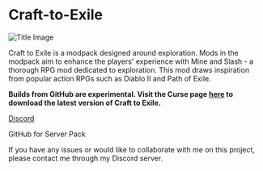 # Craft-to-Exile

![Title Image](https://i.imgur.com/wIinFlk.png)

Craft to Exile is a modpack designed around exploration. Mods in the modpack aim to enhance the players' experience with Mine and Slash - a thorough RPG mod dedicated to exploration. This mod draws inspiration from popular action RPGs such as Diablo II and Path of Exile.

**Builds from GitHub are experimental. Visit the Curse page [here](https://www.curseforge.com/minecraft/modpacks/crafttoexile) to download the latest version of Craft to Exile.**

[Discord](https://discord.gg/cJS6ZHs)

GitHub for Server Pack

If you have any issues or would like to collaborate with me on this project, please contact me through my Discord server.
